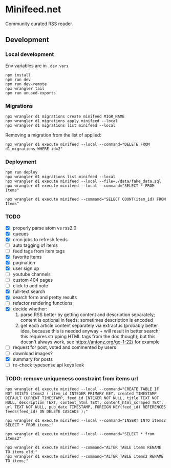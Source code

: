 # Minifeed.net

Community curated RSS reader.

## Development

### Local development

Env variables are in `.dev.vars`

```
npm install
npm run dev
npm run dev-remote
npx wrangler tail
npm run unused-exports
```

### Migrations

```
npx wrangler d1 migrations create minifeed MIGR_NAME
npx wrangler d1 migrations apply minifeed --local
npx wrangler d1 migrations list minifeed --local
```

Removing a migration from the list of applied:

```
npx wrangler d1 execute minifeed --local --command="DELETE FROM d1_migrations WHERE id=2"
```

### Deployment

```
npm run deploy
npx wrangler d1 migrations list minifeed --local
npx wrangler d1 execute minifeed --local --file=./data/fake_data.sql
npx wrangler d1 execute minifeed --local --command="SELECT * FROM Items"

npx wrangler d1 execute minifeed --command="SELECT COUNT(item_id) FROM Items"
```

### TODO
- [x] properly parse atom vs rss2.0
- [x] queues
- [x] cron jobs to refresh feeds
- [ ] auto tagging of items
- [ ] feed tags from item tags
- [x] favorite items
- [x] pagination
- [x] user sign up
- [ ] youtube channels
- [ ] custom 404 pages
- [ ] click to add note
- [x] full-text search
- [x] search form and pretty results
- [ ] refactor rendering functions
- [x] decide whether: 
    1. parse RSS better by getting content and description separately; content is optional in feeds; sometimes description is encoded
    2. get each article content separately via extractus (probably better idea, because this is needed anyway + will result in better search; this requires stripping HTML tags from the doc though); but this doesn't always work, see https://antonz.org/go-1-22/ for example
- [ ] request for post, voted and commented by users
- [ ] download images?
- [x] summary for posts
- [ ] re-check typesense api keys leak

### TODO: remove uniqueness constraint from items url

```
npx wrangler d1 execute minifeed --local --command="CREATE TABLE IF NOT EXISTS items2 ( item_id INTEGER PRIMARY KEY, created TIMESTAMP DEFAULT CURRENT_TIMESTAMP, feed_id INTEGER NOT NULL, title TEXT NOT NULL, description TEXT, content_html TEXT, content_html_scraped TEXT, url TEXT NOT NULL, pub_date TIMESTAMP, FOREIGN KEY(feed_id) REFERENCES feeds(feed_id) ON DELETE CASCADE );"

npx wrangler d1 execute minifeed --local --command="INSERT INTO items2 SELECT * FROM items;"

npx wrangler d1 execute minifeed --local --command="SELECT * from items2"

npx wrangler d1 execute minifeed --command="ALTER TABLE items RENAME TO items_old;"
npx wrangler d1 execute minifeed --command="ALTER TABLE items2 RENAME TO items;"
```